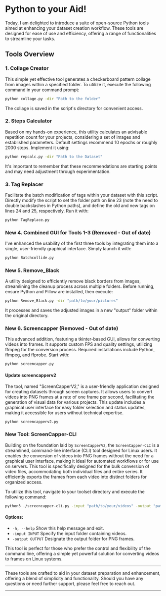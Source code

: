 # Python to your Aid!

Today, I am delighted to introduce a suite of open-source Python tools aimed at enhancing your dataset creation workflow. These tools are designed for ease of use and efficiency, offering a range of functionalities to streamline your tasks.

## Tools Overview

### 1. Collage Creator

This simple yet effective tool generates a checkerboard pattern collage from images within a specified folder. To utilize it, execute the following command in your command prompt:

```bash
python collage.py -dir "Path to the folder"
```

The collage is saved in the script's directory for convenient access.

### 2. Steps Calculator

Based on my hands-on experience, this utility calculates an advisable repetition count for your projects, considering a set of images and established parameters. Default settings recommend 10 epochs or roughly 2000 steps. Implement it using:

```bash
python repcalc.py -dir "Path to the Dataset"
```

It's important to remember that these recommendations are starting points and may need adjustment through experimentation.

### 3. Tag Replacer

Facilitate the batch modification of tags within your dataset with this script. Directly modify the script to set the folder path on line 23 (note the need to double backslashes in Python paths), and define the old and new tags on lines 24 and 25, respectively. Run it with:

```bash
python TagReplace.py
```

### New 4. Combined GUI for Tools 1-3 (Removed - Out of date)

I've enhanced the usability of the first three tools by integrating them into a single, user-friendly graphical interface. Simply launch it with:

```bash
python Batchcollide.py
```

### New 5. Remove_Black

A utility designed to efficiently remove black borders from images, streamlining the cleanup process across multiple folders. Before running, ensure Python and Pillow are installed, then execute:

```bash
python Remove_Black.py -dir "path/to/your/pictures"
```

It processes and saves the adjusted images in a new "output" folder within the original directory.

### New 6. Screencapper (Removed - Out of date)

This advanced addition, featuring a tkinter-based GUI, allows for converting videos into frames. It supports custom FPS and quality settings, utilizing ffmpeg for the conversion process. Required installations include Python, ffmpeg, and ffprobe. Start with:

```bash
python screencapper.py
```

#### Update screencapperv2

The tool, named "ScreenCapperV2," is a user-friendly application designed for creating datasets through screen captures. It allows users to convert videos into PNG frames at a rate of one frame per second, facilitating the generation of visual data for various projects. This update includes a graphical user interface for easy folder selection and status updates, making it accessible for users without technical expertise.

```bash
python screencapperv2.py
```

### New Tool: ScreenCapper-CLI

Building on the foundation laid by `ScreenCapperV2`, the `ScreenCapper-CLI` is a streamlined, command-line interface (CLI) tool designed for Linux users. It enables the conversion of videos into PNG frames without the need for a graphical user interface, making it ideal for automated workflows or for use on servers. This tool is specifically designed for the bulk conversion of video files, accommodating both individual files and entire series. It efficiently exports the frames from each video into distinct folders for organized access.

To utilize this tool, navigate to your toolset directory and execute the following command:

```bash
python3 ./screencapper-cli.py -input "path/to/your/videos" -output "path/to/save/frames"
```

#### Options:

- `-h, --help` Show this help message and exit.
- `-input INPUT` Specify the input folder containing videos.
- `-output OUTPUT` Designate the output folder for PNG frames.

This tool is perfect for those who prefer the control and flexibility of the command line, offering a simple yet powerful solution for converting videos to frames on Linux systems.

---

These tools are crafted to aid in your dataset preparation and enhancement, offering a blend of simplicity and functionality. Should you have any questions or need further support, please feel free to reach out.

---
